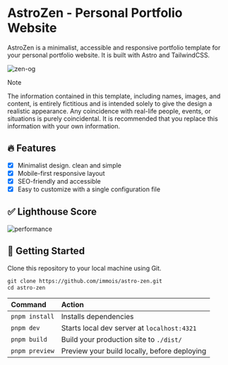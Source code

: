 # AstroZen - Personal Portfolio Website

AstroZen is a minimalist, accessible and responsive portfolio template for your personal portfolio website. It is built with Astro and TailwindCSS.

![zen-og](https://github.com/user-attachments/assets/7a72aaae-6652-4cd0-becc-8e6a3c224993)

> [!NOTE]
> The information contained in this template, including names, images, and content, is entirely fictitious and is intended solely to give the design a realistic appearance. Any coincidence with real-life people, events, or situations is purely coincidental. It is recommended that you replace this information with your own information.

## 🔥 Features

- [x] Minimalist design. clean and simple
- [x] Mobile-first responsive layout
- [x] SEO-friendly and accessible
- [x] Easy to customize with a single configuration file

## ✅ Lighthouse Score

![performance](https://github.com/user-attachments/assets/4f95e2ca-03f9-4996-9e34-dcd179194c58)

## 🚀 Getting Started

Clone this repository to your local machine using Git.

```scheme
git clone https://github.com/immois/astro-zen.git
cd astro-zen
```

| Command        | Action                                       |
| :------------- | :------------------------------------------- |
| `pnpm install` | Installs dependencies                        |
| `pnpm dev`     | Starts local dev server at `localhost:4321`  |
| `pnpm build`   | Build your production site to `./dist/`      |
| `pnpm preview` | Preview your build locally, before deploying |
